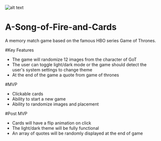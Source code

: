 ![alt text](https://media.giphy.com/media/l41m2M6Gwq2ogoyju/giphy.gif)

# A-Song-of-Fire-and-Cards
A memory match game based on the famous HBO series Game of Thrones.

#Key Features
- The game will randomize 12 images from the character of GoT
- The user can toggle light/dark mode or the game should detect the user's system settings to change theme
- At the end of the game a quote from game of thrones

#MVP
- Clickable cards
- Ability to start a new game
- Ability to randomize images and placement

#Post MVP
- Cards will have a flip animation on click
- The light/dark theme will be fully functional
- An array of quotes will be randomly displayed at the end of game
